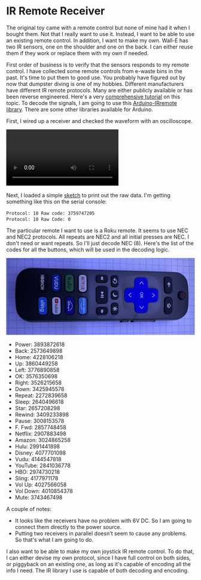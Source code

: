 # IR Remote Receiver

The original toy came with a remote control but none of mine had it when I bought them. Not that I really want to use it. Instead, I want to be able to use an existing remote control. In addition, I want to make my own. Wall-E has two IR sensors, one on the shoulder and one on the back. I can either reuse them if they work or replace them with my own if needed.

First order of business is to verify that the sensors responds to my remote control. I have collected some remote controls from e-waste bins in the past. It's time to put them to good use. You probably have figured out by now that dumpster diving is one of my hobbies. Different manufacturers have different IR remote protocols. Many are either publicly available or has been reverse engineered. Here's a very [comprehensive tutorial](https://dronebotworkshop.com/ir-remotes) on this topic. To decode the signals, I am going to use this [Arduino-IRremote library](https://github.com/Arduino-IRremote/Arduino-IRremote). There are some other libraries available for Arduino.

First, I wired up a receiver and checked the waveform with an oscilloscope.

![oscilloscope](./media/IMG_0820.mov)

Next, I loaded a simple [sketch](./debug/irreceiver_print/) to print out the raw data. I'm getting something like this on the serial console:

```
Protocol: 10 Raw code: 3759747205
Protocol: 10 Raw Code: 0
```

The particular remote I want to use is a Roku remote. It seems to use NEC and NEC2 protocols. All repeats are NEC2 and all initial presses are NEC. I don't need or want repeats. So I'll just decode NEC (8). Here's the list of the codes for all the buttons, which will be used in the decoding logic.

![remote](./media/IMG_0846.jpeg)

* Power: 3893872618
* Back: 2573649898
* Home: 4228106218
* Up: 3860449258
* Left: 3776890858
* OK: 3576350698
* Right: 3526215658
* Down: 3425945578
* Repeat: 2272839658
* Sleep: 2640496618
* Star: 2657208298
* Rewind: 3409233898
* Pause: 3008153578
* F. Fwd: 2857748458
* Netflix: 2907883498
* Amazon: 3024865258
* Hulu: 2991441898
* Disney: 4077701098
* Vudu: 4144547818
* YouTube: 2841036778
* HBO: 2974730218
* Sling: 4177971178
* Vol Up: 4027566058
* Vol Down: 4010854378
* Mute: 3743467498

A couple of notes:
* It looks like the receivers have no problem with 6V DC. So I am going to connect them directly to the power source.
* Putting two receivers in parallel doesn't seem to cause any problems. So that's what I am going to do.

I also want to be able to make my own joystick IR remote control. To do that, I can either devise my own protocol, since I have full control on both sides, or piggyback on an existing one, as long as it's capable of encoding all the info I need. The IR library I use is capable of both decoding and encoding.
